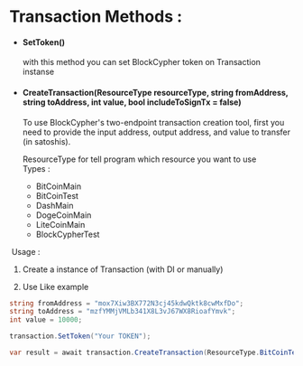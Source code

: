 # Transaction Methods : 

<ul>
  <li>
    <h4>SetToken()</h2>
    <p>with this method you can set BlockCypher token on Transaction instanse</p>
  </li>
  <li>
    <h4>CreateTransaction(ResourceType resourceType, string fromAddress, string toAddress, int value, bool includeToSignTx = false)</h2>
    <p>To use BlockCypher's two-endpoint transaction creation tool, first you need to provide the input address, output address, and value to transfer (in satoshis).
      </p>
      <p>
          ResourceType for tell program which resource you want to use
          <br>
          Types :
          	 <ul>
                 <li>BitCoinMain</li>
                 <li>BitCoinTest</li>
                 <li>DashMain</li>
                 <li>DogeCoinMain</li>
                 <li>LiteCoinMain</li>
                 <li>BlockCypherTest</li>
     		 </ul>
      </ul>



​	Usage : 

1. Create a instance of Transaction (with DI or manually)

2. Use Like example


```c#
string fromAddress = "mox7Xiw3BX772N3cj45kdwQktk8cwMxfDo";
string toAddress = "mzfYMMjVMLb341X8L3vJ67WX8RioafYmvk";
int value = 10000;

transaction.SetToken("Your TOKEN");

var result = await transaction.CreateTransaction(ResourceType.BitCoinTest, fromAddress, toAddress, value);
```

